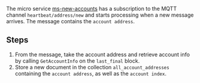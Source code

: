 
The micro service [ms-new-accounts](https://github.com/ccdexplorer/ms-new-accounts) has a subscription to the MQTT channel `heartbeat/address/new` and starts processing when a new message arrives. The message contains the `account address`.

## Steps

1. From the message, take the account address and retrieve account info by calling `GetAccountInfo` on the `last_final` block. 
2. Store a new document in the collection `all_account_addresses` containing the `account address`, as well as the `account index`. 

